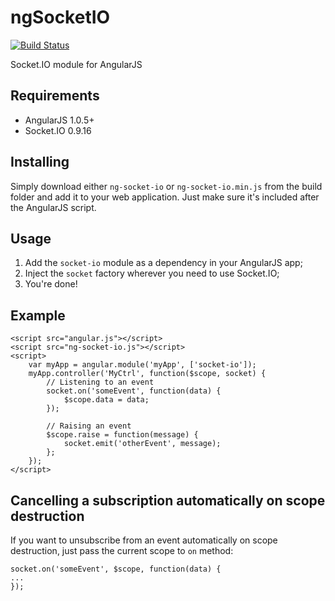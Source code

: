 ngSocketIO
===========
[![Build Status](https://travis-ci.org/mbenford/ngSocketIO.png?branch=master)](https://travis-ci.org/mbenford/ngSocketIO)

Socket.IO module for AngularJS

## Requirements

 - AngularJS 1.0.5+
 - Socket.IO 0.9.16

## Installing

Simply download either `ng-socket-io` or `ng-socket-io.min.js` from the build folder and add it to your web application. Just make sure it's included after the AngularJS script.

## Usage

 1. Add the `socket-io` module as a dependency in your AngularJS app;
 2. Inject the `socket` factory wherever you need to use Socket.IO;
 3. You're done!

## Example

    <script src="angular.js"></script>
    <script src="ng-socket-io.js"></script>
    <script>
        var myApp = angular.module('myApp', ['socket-io']);
        myApp.controller('MyCtrl', function($scope, socket) {
            // Listening to an event
            socket.on('someEvent', function(data) {
                $scope.data = data;
            });

            // Raising an event
            $scope.raise = function(message) {            
                socket.emit('otherEvent', message);
            };
        });
    </script>
    
## Cancelling a subscription automatically on scope destruction

If you want to unsubscribe from an event automatically on scope destruction, just pass the current scope to `on` method:

    socket.on('someEvent', $scope, function(data) { 
    ... 
    });